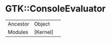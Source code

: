 # GTK::ConsoleEvaluator
|  |  |  |
| --- | --- | --- |
| Ancestor | Object |
| Modules | [Kernel] |
